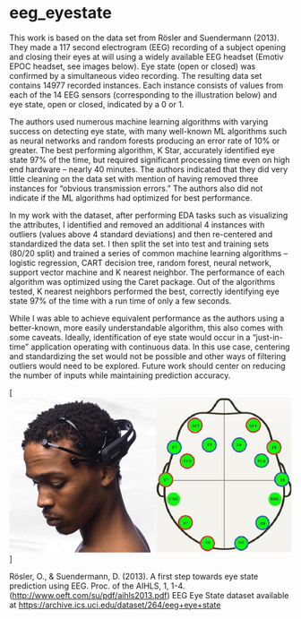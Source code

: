 # eeg_eyestate

This work is based on the data set from Rösler and Suendermann (2013). They made a 117 second electrogram (EEG) recording of a subject opening and closing their eyes at will using a widely available EEG headset (Emotiv EPOC headset, see images below). Eye state (open or closed) was confirmed by a simultaneous video recording. The resulting data set contains 14977 recorded instances.  Each instance consists of values from each of the 14 EEG sensors (corresponding to the illustration below) and eye state, open or closed, indicated by a 0 or 1. 

The authors used numerous machine learning algorithms with varying success on detecting eye state, with many well-known ML algorithms such as neural networks and random forests producing an error rate of 10% or greater. The best performing algorithm, K Star, accurately identified eye state 97% of the time, but required significant processing time even on high end hardware – nearly 40 minutes. The authors indicated that they did very little cleaning on the data set with mention of having removed three instances for “obvious transmission errors.”  The authors also did not indicate if the ML algorithms had optimized for best performance.

In my work with the dataset, after performing EDA tasks such as visualizing the attributes, I identified and removed an additional 4 instances with outliers (values above 4 standard deviations) and then re-centered and standardized the data set.  I then split the set into test and training sets (80/20 split) and trained a series of common machine learning algorithms – logistic regression, CART decision tree, random forest, neural network, support vector machine and K nearest neighbor.  The performance of each algorithm was optimized using the Caret package.  Out of the algorithms tested, K nearest neighbors performed the best, correctly identifying eye state 97% of the time with a run time of only a few seconds.

While I was able to achieve equivalent performance as the authors using a better-known, more easily understandable algorithm, this also comes with some caveats. Ideally, identification of eye state would occur in a “just-in-time” application operating with continuous data. In this use case, centering and standardizing the set would not be possible and other ways of filtering outliers would need to be explored. Future work should center on reducing the number of inputs while maintaining prediction accuracy.

[![EmotivEEG](https://github.com/dwagner239/eeg_eyestate/blob/master/emotivEEG.jpg)]

Rösler, O., & Suendermann, D. (2013). A first step towards eye state prediction using EEG. Proc. of the AIHLS, 1, 1-4. (http://www.oeft.com/su/pdf/aihls2013.pdf)
EEG Eye State dataset available at https://archive.ics.uci.edu/dataset/264/eeg+eye+state

